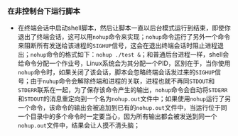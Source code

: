 ### 在非控制台下运行脚本
+ 在终端会话中启动shell脚本，然后让脚本一直以后台模式运行到结束，即使你退出了终端会话，这可以用`nohup`命令来实现；`nohup`命令运行了另外一个命令来阻断所有发送给该进程的`SIGHUP`信号，这会在退出终端会话时阻止进程退出；`nohup`命令的格式如下：`nohup ./test &`；和普通后台进程一样，shell会给命令分配一个作业号，Linux系统会为其分配一个PID，区别在于，当你使用`nohup`命令时，如果关闭了该会话，脚本会忽略终端会话发过来的`SIGHUP`信号；由于`nuhup`命令会解除终端和进程的关联，进程也就不再同`STDOUT`和`STDERR`联系在一起，为了保存该命令产生的输出，`nohup`命令会自动将`STDERR`和`STDOUT`的消息重定向到一个名为`nohup.out`文件中；如果使用`nohup`运行了另一个命令，该命令的输出会被追加到已有的`nohup.out`文件中，当运行位于同一个目录中的多个命令时一定要当心，因为所有输出都会被发送到同一个`nohup.out`文件中，结果会让人摸不清头脑；
